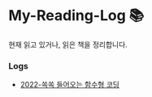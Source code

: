 # My-Reading-Log 📚

현재 읽고 있거나, 읽은 책을 정리합니다.

### Logs

- [2022-쏙쏙 들어오는 함수형 코딩](./쏙쏙_들어오는_함수형_코딩/README.md)
